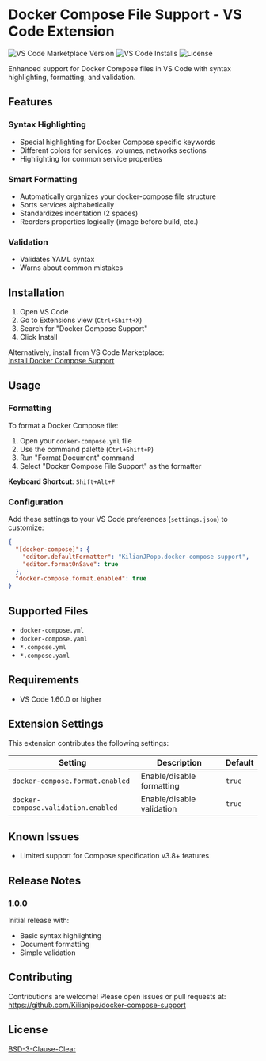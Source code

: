# Docker Compose File Support - VS Code Extension

![VS Code Marketplace Version](https://img.shields.io/visual-studio-marketplace/v/KilianJPopp.docker-compose-file-support)
![VS Code Installs](https://img.shields.io/visual-studio-marketplace/i/KilianJPopp.docker-compose-file-support)
![License](https://img.shields.io/github/license/Kilianjpo/docker-compose-file-support)

Enhanced support for Docker Compose files in VS Code with syntax highlighting, formatting, and validation.

## Features

### Syntax Highlighting
- Special highlighting for Docker Compose specific keywords
- Different colors for services, volumes, networks sections
- Highlighting for common service properties

### Smart Formatting
- Automatically organizes your docker-compose file structure
- Sorts services alphabetically
- Standardizes indentation (2 spaces)
- Reorders properties logically (image before build, etc.)

### Validation
- Validates YAML syntax
- Warns about common mistakes

## Installation

1. Open VS Code
2. Go to Extensions view (`Ctrl+Shift+X`)
3. Search for "Docker Compose Support"
4. Click Install

Alternatively, install from VS Code Marketplace:  
[Install Docker Compose Support](https://marketplace.visualstudio.com/items?itemName=KilianJPopp.docker-compose-file-support)

## Usage

### Formatting
To format a Docker Compose file:
1. Open your `docker-compose.yml` file
2. Use the command palette (`Ctrl+Shift+P`)
3. Run "Format Document" command
4. Select "Docker Compose File Support" as the formatter

**Keyboard Shortcut**: `Shift+Alt+F`

### Configuration
Add these settings to your VS Code preferences (`settings.json`) to customize:

```json
{
  "[docker-compose]": {
    "editor.defaultFormatter": "KilianJPopp.docker-compose-support",
    "editor.formatOnSave": true
  },
  "docker-compose.format.enabled": true
}
```

## Supported Files
- `docker-compose.yml`
- `docker-compose.yaml`
- `*.compose.yml`
- `*.compose.yaml`

## Requirements
- VS Code 1.60.0 or higher

## Extension Settings
This extension contributes the following settings:

| Setting | Description | Default |
|---------|-------------|---------|
| `docker-compose.format.enabled` | Enable/disable formatting | `true` |
| `docker-compose.validation.enabled` | Enable/disable validation | `true` |

## Known Issues
- Limited support for Compose specification v3.8+ features

## Release Notes

### 1.0.0
Initial release with:
- Basic syntax highlighting
- Document formatting
- Simple validation

## Contributing
Contributions are welcome! Please open issues or pull requests at:  
https://github.com/Kilianjpo/docker-compose-support

## License
[BSD-3-Clause-Clear](https://github.com/Kilianjpo/docker-compose-file-support/blob/master/LICENSE)